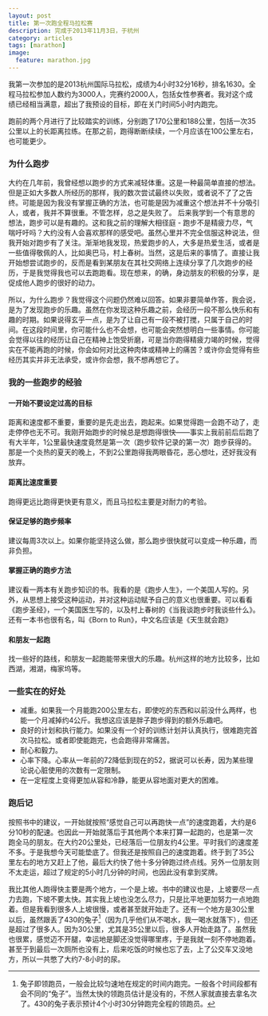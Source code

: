 ```yaml
---
layout: post
title: 第一次跑全程马拉松赛
description: 完成于2013年11月3日，于杭州
category: articles
tags: [marathon]
image:
  feature: marathon.jpg
---
```


我第一次参加的是2013杭州国际马拉松，成绩为4小时32分16秒，排名1630。全程马拉松参加人数约为3000人，完赛约2000人，包括女性参赛者。我对这个成绩已经相当满意，超出了我预设的目标，即在关门时间5小时内跑完。

跑前的两个月进行了比较踏实的训练，分别跑了170公里和188公里，包括一次35公里以上的长距离拉练。在那之前，跑得断断续续，一个月应该在100公里左右，也可能更少。

### 为什么跑步
大约在几年前，我曾经想以跑步的方式来减轻体重。这是一种最简单直接的想法。但是正如大多数人所经历的那样，我的数次尝试最终以失败，或者说不了了之告终。可能是因为我没有掌握正确的方法，也可能是因为减重这个想法并不十分吸引人，或者，我并不算很重。不管怎样，总之是失败了。
后来我学到一个有意思的想法，跑步可以是有趣的。这和我之前的理解大相径庭 - 跑步不是精疲力尽，气喘吁吁吗？大约没有人会喜欢那样的感受吧。虽然心里并不完全信服这种说法，但我开始对跑步有了关注。渐渐地我发现，热爱跑步的人，大多是热爱生活，或者是一些值得敬佩的人，比如奥巴马，村上春树。当然，这是后来的事情了。直接让我开始想尝试跑步的，反而是看到某朋友在其社交网络上连续分享了几次跑步的经历，于是我觉得我也可以去跑跑看。现在想来，的确，身边朋友的积极的分享，是促成他人跑步的很好的动力。

所以，为什么跑步？我觉得这个问题仍然难以回答。如果非要简单作答，我会说，是为了发现跑步的乐趣。虽然在你发现这种乐趣之前，会经历一段不那么快乐和有趣的时期。如果说得玄乎一点，是为了让自己有一段不被打搅，只属于自己的时间。在这段时间里，你可能什么也不会想，也可能会突然想明白一些事情。你可能会觉得以往的经历让自己在精神上饱受折磨，可是当你跑得精疲力竭的时候，觉得实在不能再跑的时候，你会如何对比这种肉体或精神上的痛苦？或许你会觉得有些经历其实并非无法承受，或许你会想，我不想再想它了。


### 我的一些跑步的经验

#### 一开始不要设定过高的目标
距离和速度都不重要，重要的是先走出去，跑起来。如果觉得跑一会跑不动了，走走停停也无不可。我刚开始跑步的时候总是想跑得很快——事实上我前前后后跑了有大半年，1公里最快速度竟然是第一次（跑步软件记录的第一次）跑步获得的。那是一个炎热的夏天的晚上，不到2公里跑得我两眼昏花，恶心想吐，还好我没有放弃。

#### 距离比速度重要
跑得更远比跑得更快更有意义，而且马拉松主要是对耐力的考验。

#### 保证足够的跑步频率
建议每周3次以上。如果你能坚持这么做，那么跑步很快就可以变成一种乐趣，而非负担。

#### 掌握正确的跑步方法
建议看一两本有关跑步知识的书。我看的是《跑步人生》，一个美国人写的。另外，从思想上接受这种运动，并对这种运动赋予自己的意义也很重要。可以看看《跑步圣经》，一个美国医生写的，以及村上春树的《当我谈跑步时我谈些什么》。还有一本书也很有名，叫《Born to Run》，中文名应该是《天生就会跑》

#### 和朋友一起跑
找一些好的路线，和朋友一起跑能带来很大的乐趣。杭州这样的地方比较多，比如西湖，湘湖，梅家坞等。

### 一些实在的好处
* 减重。如果我一个月能跑200公里左右，即使吃的东西和以前没什么两样，也能一个月减掉约4公斤。我想这应该是胖子跑步得到的额外乐趣吧。
* 良好的计划和执行能力。如果没有一个好的训练计划并认真执行，很难跑完首次马拉松。或者即使能跑完，也会跑得非常痛苦。
* 耐心和毅力。
* 心率下降。心率从一年前的72降低到现在的52，据说可以长寿，因为某些理论说心脏使用的次数有一定限制。
* 在一定程度上变得更加从容和冷静，能更从容地面对更大的困难。

### 跑后记
按照书中的建议，一开始就按照“感觉自己可以再跑快一点”的速度跑着，大约是6分10秒的配速。也因此一开始就落后于其他两个本来打算一起跑的，也是第一次跑全马的朋友。在大约20公里处，已经落后一位朋友约4公里。平时我们的速度差不多。于是我想今天可能垫底了。但我还是按照自己的速度跑着。终于到了35公里左右的地方又赶上了他，最后大约快了他十多分钟跑过终点线。另外一位朋友则不太走运，超过了规定的5小时几分钟的时间，也因此没有拿到奖牌。

我比其他人跑得快主要是两个地方，一个是上坡。书中的建议也是，上坡要尽一点力去跑，下坡不要太快。其实我上坡也没怎么尽力，只是比平地更加努力一点地跑着。但是我看到很多人上坡很慢，或者甚至就开始走了。还有一个地方是30公里以后，虽然跟丢了430的兔子[^1]（因为几乎他们从不喝水，我一喝水就落下），但还是超过了很多人。因为30公里，尤其是35公里以后，很多人开始走路了。虽然我也很累，感觉迈不开腿，幸运地是脚还没觉得哪里疼，于是我就一刻不停地跑着。甚至于到最后一次厕所也没有上，后来吃饭的时候也忘了去，上了公交车又没地方，所以一共憋了大约7-8小时的尿。

[^1]: 兔子即领跑员，一般会比较匀速地在规定的时间内跑完。一般各个时间段都有会不同的“兔子”。当然太快的领跑员估计是没有的，不然人家就直接去拿名次了。430的兔子表示预计4个小时30分钟跑完全程的领跑员。
